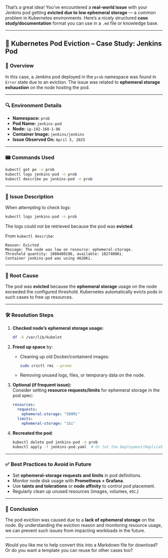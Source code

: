 That’s a great idea! You’ve encountered a **real-world issue** with your Jenkins pod getting **evicted due to low ephemeral storage** — a common problem in Kubernetes environments. Here’s a nicely structured **case study/documentation** format you can use in a `.md` file or knowledge base.

---

## 📝 Kubernetes Pod Eviction – Case Study: Jenkins Pod

### 📌 **Overview**
In this case, a Jenkins pod deployed in the `prob` namespace was found in `Error` state due to an eviction. The issue was related to **ephemeral storage exhaustion** on the node hosting the pod.

---

### 🔍 **Environment Details**
- **Namespace:** `prob`
- **Pod Name:** `jenkins-pod`
- **Node:** `ip-192-168-1-86`
- **Container Image:** `jenkins/jenkins`
- **Issue Observed On:** `April 5, 2025`

---

### 📟 **Commands Used**

```bash
kubectl get po -n prob
kubectl logs jenkins-pod -n prob
kubectl describe po jenkins-pod -n prob
```

---

### 🚨 **Issue Description**

When attempting to check logs:
```bash
kubectl logs jenkins-pod -n prob
```
The logs could not be retrieved because the pod was **evicted**.

From `kubectl describe`:
```
Reason: Evicted
Message: The node was low on resource: ephemeral-storage.
Threshold quantity: 1080480196, available: 1027408Ki.
Container jenkins-pod was using 4620Ki.
```

---

### 🧠 **Root Cause**
The pod was **evicted** because the **ephemeral storage** usage on the node exceeded the configured threshold. Kubernetes automatically evicts pods in such cases to free up resources.

---

### 🛠️ **Resolution Steps**

1. **Checked node’s ephemeral storage usage:**
   ```bash
   df -h /var/lib/kubelet
   ```

2. **Freed up space** by:
   - Cleaning up old Docker/containerd images:
     ```bash
     sudo crictl rmi --prune
     ```
   - Removing unused logs, files, or temporary data on the node.

3. **Optional (if frequent issue):**  
   Consider setting **resource requests/limits** for ephemeral storage in the pod spec:
   ```yaml
   resources:
     requests:
       ephemeral-storage: "500Mi"
     limits:
       ephemeral-storage: "1Gi"
   ```

4. **Recreated the pod**:
   ```bash
   kubectl delete pod jenkins-pod -n prob
   kubectl apply -f jenkins-pod.yaml  # Or let the Deployment/ReplicaSet recreate it
   ```

---

### ✅ **Best Practices to Avoid in Future**
- Set **ephemeral-storage requests and limits** in pod definitions.
- Monitor node disk usage with **Prometheus + Grafana**.
- Use **taints and tolerations** or **node affinity** to control pod placement.
- Regularly clean up unused resources (images, volumes, etc.)

---

### 📌 **Conclusion**
The pod eviction was caused due to a **lack of ephemeral storage** on the node. By understanding the eviction reason and monitoring resource usage, we can prevent such issues from impacting workloads in the future.

---

Would you like me to help convert this into a Markdown file for download? Or do you want a template you can reuse for other cases too?
